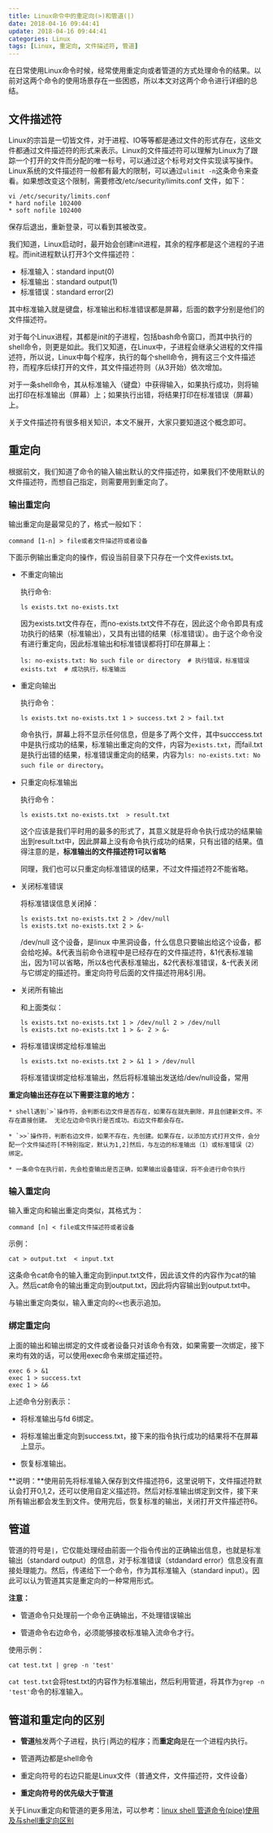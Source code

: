 ```yaml
---
title: Linux命令中的重定向(>)和管道(|)
date: 2018-04-16 09:44:41
update: 2018-04-16 09:44:41
categories: Linux
tags: [Linux, 重定向, 文件描述符, 管道]
---
```


在日常使用Linux命令时候，经常使用重定向或者管道的方式处理命令的结果。以前对这两个命令的使用场景存在一些困惑，所以本文对这两个命令进行详细的总结。

<!--more-->

## 文件描述符

Linux的宗旨是一切皆文件，对于进程、IO等等都是通过文件的形式存在，这些文件都通过文件描述符的形式来表示。Linux的文件描述符可以理解为Linux为了跟踪一个打开的文件而分配的唯一标号，可以通过这个标号对文件实现读写操作。Linux系统的文件描述符一般都有最大的限制，可以通过`ulimit -n`这条命令来查看。如果想改变这个限制，需要修改/etc/security/limits.conf 文件，如下：

```shell
vi /etc/security/limits.conf
* hard nofile 102400
* soft nofile 102400
```

保存后退出，重新登录，可以看到其被改变。

我们知道，Linux启动时，最开始会创建init进程，其余的程序都是这个进程的子进程。而init进程默认打开3个文件描述符：

* 标准输入：standard input(0)
* 标准输出：standard output(1)
* 标准错误：standard error(2)

其中标准输入就是键盘，标准输出和标准错误都是屏幕，后面的数字分别是他们的文件描述符。

对于每个Linux进程，其都是init的子进程，包括bash命令窗口，而其中执行的shell命令，则更是如此。我们又知道，在Linux中，子进程会继承父进程的文件描述符，所以说，Linux中每个程序，执行的每个shell命令，拥有这三个文件描述符，而程序后续打开的文件，其文件描述符则（从3开始）依次增加。

对于一条shell命令，其从标准输入（键盘）中获得输入，如果执行成功，则将输出打印在标准输出（屏幕）上；如果执行出错，将结果打印在标准错误（屏幕）上。

关于文件描述符有很多相关知识，本文不展开，大家只要知道这个概念即可。

## 重定向

根据前文，我们知道了命令的输入输出默认的文件描述符，如果我们不使用默认的文件描述符，而想自己指定，则需要用到重定向了。

### 输出重定向

输出重定向是最常见的了，格式一般如下：

```
command [1-n] > file或者文件描述符或者设备
```

下面示例输出重定向的操作，假设当前目录下只存在一个文件exists.txt。

* 不重定向输出

    执行命令: 

    ```
    ls exists.txt no-exists.txt
    ```

    因为exists.txt文件存在，而no-exists.txt文件不存在，因此这个命令即具有成功执行的结果（标准输出），又具有出错的结果（标准错误）。由于这个命令没有进行重定向，因此标准输出和标准错误都将打印在屏幕上：

    ```
    ls: no-exists.txt: No such file or directory  # 执行错误，标准错误
    exists.txt  # 成功执行，标准输出
    ```

* 重定向输出

    执行命令：

    ```
    ls exists.txt no-exists.txt 1 > success.txt 2 > fail.txt
    ```

    命令执行，屏幕上将不显示任何信息，但是多了两个文件，其中succcess.txt中是执行成功的结果，标准输出重定向的文件，内容为`exists.txt`，而fail.txt是执行出错的结果，标准错误重定向的结果，内容为`ls: no-exists.txt: No such file or directory`。

* 只重定向标准输出

    执行命令：

    ```
    ls exists.txt no-exists.txt  > result.txt
    ```

    这个应该是我们平时用的最多的形式了，其意义就是将命令执行成功的结果输出到result.txt中，因此屏幕上没有命令执行成功的结果，只有出错的结果。值得注意的是，**标准输出的文件描述符1可以省略**

    同理，我们也可以只重定向标准错误的结果，不过文件描述符2不能省略。

* 关闭标准错误

    将标准错误信息关闭掉：

    ```
    ls exists.txt no-exists.txt 2 > /dev/null
    ls exists.txt no-exists.txt 2 > &-
    ```

    /dev/null 这个设备，是linux 中黑洞设备，什么信息只要输出给这个设备，都会给吃掉。&<n>代表当前命令进程中是已经存在的文件描述符，&1代表标准输出，因为1可以省略，所以&也代表标准输出，&2代表标准错误，&-代表关闭与它绑定的描述符。重定向符号后面的文件描述符用&引用。

* 关闭所有输出

    和上面类似：

    ```
    ls exists.txt no-exists.txt 1 > /dev/null 2 > /dev/null
    ls exists.txt no-exists.txt 1 > &- 2 > &-
    ```

* 将标准错误绑定给标准输出

    ```
    ls exists.txt no-exists.txt 2 > &1 1 > /dev/null
    ```
    将标准错误绑定给标准输出，然后将标准输出发送给/dev/null设备，常用

**重定向输出还存在以下需要注意的地方：**

    * shell遇到`>`操作符，会判断右边文件是否存在，如果存在就先删除，并且创建新文件。不存在直接创建。 无论左边命令执行是否成功。右边文件都会存在。

    * `>>`操作符，判断右边文件，如果不存在，先创建。如果存在，以添加方式打开文件，会分配一个文件描述符[不特别指定，默认为1,2]然后，与左边的标准输出（1）或标准错误（2） 绑定。

    * 一条命令在执行前，先会检查输出是否正确，如果输出设备错误，将不会进行命令执行

### 输入重定向

输入重定向和输出重定向类似，其格式为：

```
command [n] < file或文件描述符或者设备
```

示例：

```
cat > output.txt  < input.txt
```

这条命令cat命令的输入重定向到input.txt文件，因此该文件的内容作为cat的输入。然后cat命令的输出重定向到output.txt，因此将内容输出到output.txt中。

与输出重定向类似，输入重定向的`<<`也表示追加。

### 绑定重定向

上面的输出和输出绑定的文件或者设备只对该命令有效，如果需要一次绑定，接下来均有效的话，可以使用exec命令来绑定描述符。

```
exec 6 > &1
exec 1 > success.txt
exec 1 > &6
```

上述命令分别表示：

* 将标准输出与fd 6绑定。

* 将标准输出重定向到success.txt，接下来的指令执行成功的结果将不在屏幕上显示。

* 恢复标准输出。

**说明：**使用前先将标准输入保存到文件描述符6，这里说明下，文件描述符默认会打开0,1,2，还可以使用自定义描述符。然后对标准输出绑定到文件，接下来所有输出都会发生到文件。使用完后，恢复标准的输出，关闭打开文件描述符6。

## 管道

管道的符号是`|`，它仅能处理经由前面一个指令传出的正确输出信息，也就是标准输出（standard output）的信息，对于标准错误（stdandard error）信息没有直接处理能力。然后，传递给下一个命令，作为其标准输入（standard input）。因此可以认为管道其实是重定向的一种常用形式。

**注意：**

* 管道命令只处理前一个命令正确输出，不处理错误输出

* 管道命令右边命令，必须能够接收标准输入流命令才行。

使用示例：

```
cat test.txt | grep -n 'test'
```

`cat test.txt`会将test.txt的内容作为标准输出，然后利用管道，将其作为`grep -n 'test'`命令的标准输入。

## 管道和重定向的区别

* **管道**触发两个子进程，执行`|`两边的程序；而**重定向**是在一个进程内执行。

* 管道两边都是shell命令

* 重定向符号的右边只能是Linux文件（普通文件，文件描述符，文件设备）

* **重定向符号的优先级大于管道**


关于Linux重定向和管道的更多用法，可以参考：[linux shell 管道命令(pipe)使用及与shell重定向区别](https://www.cnblogs.com/pengliangcheng/p/5211786.html)